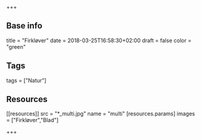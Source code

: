 +++

## Base info
title = "Firkløver"
date = 2018-03-25T16:58:30+02:00
draft = false
color = "green"

## Tags
tags = ["Natur"]

## Resources
[[resources]]
  src = "*_multi.jpg"
  name = "multi"
 [resources.params]
    images = ["Firkløver","Blad"]

+++



